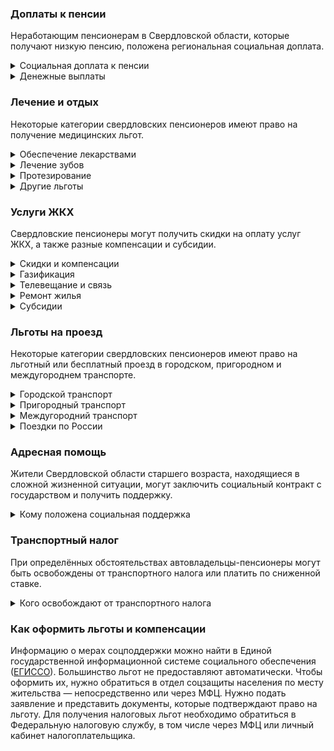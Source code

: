 ### Доплаты к пенсии
Неработающим пенсионерам в Свердловской области, которые получают низкую пенсию, положена региональная социальная доплата. 
<details>
<summary>Социальная доплата к пенсии</summary>
В Свердловской области региональный прожиточный минимум пенсионера ниже общефедерального. Поэтому неработающим пенсионерам с низким размером пенсии производится федеральная социальная доплата к пенсии до прожиточного минимума пенсионера в РФ. В 2021 году эта сумма [составляет]( https://pfr.gov.ru/grazhdanam/pensionres/soc_doplata/~7905) 10 022 рубля. Для назначения указанной выплаты необходимо обращаться в территориальное отделение Пенсионного фонда (ПФР) по месту жительства.     
</details>
<details>
<summary>Денежные выплаты</summary>
Если пенсионер относится к льготной категории, он имеет право на ежемесячную денежную выплату (ЕДВ), которая регулярно индексируется.
В Свердловской области ветераны труда ежемесячно получают 932 рубля. А реабилитированным и пострадавшим от репрессий пенсионерам каждый год выплачивается социальное пособие в сумме 1537 рублей. 
</details>


### Лечение и отдых
Некоторые категории свердловских пенсионеров имеют право на получение медицинских льгот.  
<details>
<summary>Обеспечение лекарствами</summary>
В Свердловской области труженики тыла, реабилитированные и пострадавшие от репрессий пенсионеры [приобретают]( https://docs.cntd.ru/document/802019273) лекарства по рецептам врача за половину стоимости.
</details>
<details>
<summary>Лечение зубов</summary>
Свердловские ветераны труда, труженики тыла, реабилитированные и пострадавшие от репрессий пенсионеры [получают право]( https://docs.cntd.ru/document/802019272) на бесплатное изготовление и ремонт зубных протезов. Стоматологические услуги по изготовлению и ремонту зубных протезов они оплачивают сами, а затем получают компенсацию этих расходов, но в пределах установленных тарифов. Льгота не распространяется на протезы из металлокерамики, драгоценных и других дорогостоящих материалов.
</details>
<details>
<summary>Протезирование</summary>
В Свердловской области пенсионерам, которые нуждаются по медицинским показаниям в протезах и протезно-ортопедических изделиях (кроме зубных и глазных), но не имеют инвалидности, возмещается их стоимость: 100% — при доходе не выше прожиточного минимума, 80% — если доход выше прожиточного минимума. Труженики тыла обеспечиваются протезами бесплатно. 
</details>
<details>
<summary>Другие льготы</summary>
Ветераны труда и труженики тыла сохраняют обслуживание в поликлиниках и других медицинских учреждениях, к которым они были прикреплены до выхода на пенсию. Медицинскую помощь вне очереди получают свердловские ветераны труда, труженики тыла и реабилитированные и пострадавшие от репрессий пенсионеры. Внеочередной приём в дома-интернаты для престарелых и инвалидов, учреждения социального обслуживания предоставляется труженикам тыла, реабилитированным и пострадавшим от политических репрессий пенсионерам.
</details>


### Услуги ЖКХ
Свердловские пенсионеры могут получить скидки на оплату услуг ЖКХ, а также разные компенсации и субсидии. 
<details>
<summary>Скидки и компенсации</summary>
Ветеранам труда, труженикам, тыла реабилитированным и пострадавшим от репрессий пенсионерам полагается компенсация в размере 50% на оплату жилого помещения и коммунальных услуг, а также оплату капремонта. 
Одиноких неработающих пенсионеров по достижении 70 лет освобождают от взносов на капремонт на 50%, а с 80-летнего возраста они вообще не платят за капремонт. Льгота распространяется и на граждан этого возраста, если семья состоит из неработающих пенсионеров (от 60 лет — мужчины и от 55 лет — женщины) или инвалидов I и II групп. 
</details>
<details>
<summary>Газификация</summary>
Свердловские малоимущие пенсионеры (проживающие одни или в семье), среднедушевой доход которых ниже прожиточного минимума, также получают [компенсацию]( https://docs.cntd.ru/document/819023180) на газификацию принадлежащего им жилья. Компенсация производится в размере 90% затрат, но не более 70 тысяч рублей. Также им компенсируется половина стоимости приобретаемого бытового газа.
</details>
<details>
<summary>Телевещание и связь</summary>
Малообеспеченным пенсионерам в Свердловской области возмещаются расходы по приобретению и установке оборудования для цифрового телевещания (90% затрат, но не более 2,7 тысячи рублей) и спутникового телевещания (90% затрат, но не более 6 тысяч рублей). Расходы, связанные с установкой телефонного аппарата, полностью компенсируются: в Свердловской области — реабилитированным и пострадавшим от политических репрессий.
</details>
<details>
<summary>Ремонт жилья</summary>
Свердловским участникам и инвалидам ВОВ выплачивается единовременное пособие на ремонт жилья, находящегося у них в собственности. Сумма выплаты составляет 100 тысяч рублей.
</details>
<details>
<summary>Субсидии</summary>
Пенсионеры могут получить субсидию на оплату услуг ЖКХ при расходах на «коммуналку» 22% совокупного дохода семьи. Этот порог снижен для свердловских одиноко проживающих пенсионеров или их семей со среднедушевым доходом ниже одного прожиточного минимума. Они могут оформить субсидию при тратах на ЖКУ более 12% дохода. Также в Свердловской области пенсионеры старше 65 лет или страдающие хроническими заболеваниями могут получить субсидию, даже если у них есть задолженность по оплате коммунальных услуг.
</details>

### Льготы на проезд
Некоторые категории свердловских пенсионеров имеют право на льготный или бесплатный проезд в городском, пригородном и междугороднем транспорте. 
<details>
<summary>Городской транспорт</summary>
Для поездок на всех видах городского пассажирского транспорта труженикам тыла, реабилитированным и пострадавшим от репрессий выплачивается ежемесячное пособие на проезд.
</details>
<details>
<summary>Пригородный транспорт</summary>
Свердловские пенсионеры в дачный сезон, с 1 апреля по 31 октября, оплачивают половину стоимости проезда на пригородных электричках. На ряде междугородних автобусных маршрутов для них устанавливаются сниженные цены на билеты.
</details>
<details>
<summary>Междугородний транспорт</summary>
Ветераны труда, труженики тыла, реабилитированные и пострадавшие от репрессий пенсионеры [имеют право]( https://docs.cntd.ru/document/802019272) бесплатного проезда на автомобильном транспорте общего пользования (кроме такси) в междугороднем сообщении по Свердловской области. На железнодорожном и водном транспорте бесплатно могут ездить труженики тыла, реабилитированные и пострадавшие от репрессий, половину стоимости поездки оплачивают ветераны труда. 
</details>
<details>
<summary>Поездки по России</summary>
Свердловские реабилитированные пенсионеры один раз в год получают компенсацию 100% стоимости проезда железнодорожным транспортом по территории России, туда и обратно. Компенсируется поездка в жёстких вагонах с купе по кратчайшему маршруту. Кроме того, компенсируется поездка воздушным транспортом.
</details>


### Адресная помощь
Жители Свердловской области старшего возраста, находящиеся в сложной жизненной ситуации, могут заключить социальный контракт с государством и получить поддержку.
<details>
<summary>Кому положена социальная поддержка</summary>
Пенсионерам, оказавшимся в трудной жизненной ситуации по не зависящим от них причинам, оказывается адресная помощь. Это могут быть единовременные денежные выплаты или ежемесячные социальные пособия. Также нуждающимся пенсионерам выделяются медикаменты, одежда и обувь. Кроме того, им могут провести ремонт жилого помещения или организовать уход по медицинским показаниям, а также оказать другую помощь. С пенсионерами также может быть заключён социальный контракт.
</details>

### Транспортный налог
При определённых обстоятельствах автовладельцы-пенсионеры могут быть освобождены от транспортного налога или платить по сниженной ставке. 
<details>
<summary>Кого освобождают от транспортного налога</summary>
В Свердловской области все пенсионеры, а также мужчины старше 60 лет, а женщины — старше 55 лет [освобождаются]( https://www.nalog.ru/rn77/service/tax/d1095091/) от транспортного налога: на легковой автомобиль — от 100 до 150 л. с., на грузовой — до 150 л. с. и на мотоцикл или мотороллер — до 36 л. с. Освобождение от налога на легковое авто и мотоцикл подучают также инвалиды. При мощности автомобиля до 100 л. с. налог уплачивать не нужно, а если ваш транспорт оснащён газовым двигателем, сумма налога сокращается на 50%.
</details>


### Как оформить льготы и компенсации

Информацию о мерах соцподдержки можно найти в Единой государственной информационной системе социального обеспечения ([ЕГИССО]( http://egisso.ru/site/client/#/)). Большинство льгот не предоставляют автоматически. Чтобы оформить их, нужно обратиться в отдел соцзащиты населения по месту жительства — непосредственно или через МФЦ. Нужно подать заявление и представить документы, которые подтверждают право на льготу. Для получения налоговых льгот необходимо обратиться в Федеральную налоговую службу, в том числе через МФЦ или личный кабинет налогоплательщика.










